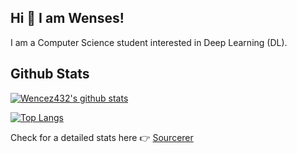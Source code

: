 ## Hi 👋 I am Wenses!
I am a Computer Science student interested in Deep Learning (DL).

## Github Stats

[![Wencez432's github stats](https://github-readme-stats.vercel.app/api?username=wencez432&show_icons=true&theme=radical)](https://github.com/anuraghazra/github-readme-stats)

[![Top Langs](https://github-readme-stats.vercel.app/api/top-langs/?username=wencez432&theme=radical)](https://github.com/anuraghazra/github-readme-stats)

Check for a detailed stats here :point_right: [Sourcerer](https://sourcerer.io/wencez432)

<!--
**wencez432/wencez432** is a ✨ _special_ ✨ repository because its `README.md` (this file) appears on your GitHub profile.

Here are some ideas to get you started:

- 🔭 I’m currently working on ...
- 🌱 I’m currently learning ...
- 👯 I’m looking to collaborate on ...
- 🤔 I’m looking for help with ...
- 💬 Ask me about ...
- 📫 How to reach me: ...
- 😄 Pronouns: ...
- ⚡ Fun fact: ...
-->
